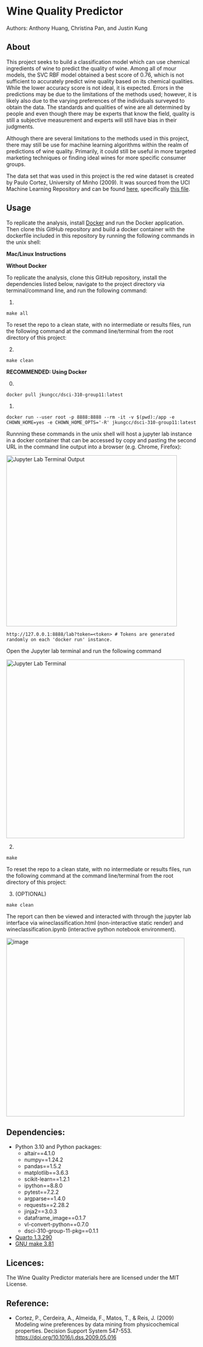 # Wine Quality Predictor

Authors: Anthony Huang, Christina Pan, and Justin Kung

## About
This project seeks to build a classification model which can use chemical ingredients of wine to predict the quality of wine.
Among all of mour models, the SVC RBF model obtained a best score of 0.76, which is not sufficient to accurately predict wine quality based on its chemical qualities. 
While the lower accuracy score is not ideal, it is expected. 
Errors in the predictions may be due to the limitations of the methods used; however, it is likely also due to the varying preferences of the individuals surveyed to obtain the data.
The standards and qualities of wine are all determined by people and even though there may be experts that know the field, quality is still a subjective measurement and experts will still have bias in their judgments.

Although there are several limitations to the methods used in this project, there may still be use for machine learning algorithms within the realm of predictions of wine quality. Primarily, it could still be useful in more targeted marketing techniques or finding ideal wines for more specific consumer groups.

The data set that was used in this project is the red wine dataset is created by Paulo Cortez, University of Minho (2009). 
It was sourced from the UCI Machine Learning Repository and can be found [here](https://archive.ics.uci.edu/ml/datasets/wine+quality), specifically [this file](https://archive.ics.uci.edu/ml/machine-learning-databases/wine-quality/winequality-red.csv). 


## Usage

To replicate the analysis, install
[Docker](https://www.docker.com/get-started) and run the Docker application. Then clone this GitHub
repository and build a docker container with the dockerfile included in this repository by running the following commands in the unix shell:

**Mac/Linux Instructions**

**Without Docker**

To replicate the analysis, clone this GitHub repository, install the dependencies listed below, navigate to the project directory via terminal/command line, and run the following command:

1.
```
make all
```
To reset the repo to a clean state, with no intermediate or results files, run the following command at the command line/terminal from the root directory of this project:

2.
```
make clean
```

**RECOMMENDED: Using Docker**

0.
```
docker pull jkungcc/dsci-310-group11:latest
```

1.
```
docker run --user root -p 8888:8888 --rm -it -v $(pwd):/app -e CHOWN_HOME=yes -e CHOWN_HOME_OPTS='-R' jkungcc/dsci-310-group11:latest
```

Runnning these commands in the unix shell will host a jupyter lab instance in a docker container that can be accessed by copy and pasting the second URL in the command line output into a browser (e.g. Chrome, Firefox):

<img width="450" alt="Jupyter Lab Terminal Output" src="https://user-images.githubusercontent.com/60054170/228313869-cb4c7996-5584-49f4-ba70-558440ce46b0.png">

```
http://127.0.0.1:8888/lab?token=<token> # Tokens are generated randomly on each 'docker run' instance.
```

Open the Jupyter lab terminal and run the following command

<img width="470" alt="Jupyter Lab Terminal" src="https://user-images.githubusercontent.com/60054170/228313005-f5e4a3bf-9574-4166-955b-a1be6c0fe5da.png">

2.
```
make
```

To reset the repo to a clean state, with no intermediate or results files, run the following command at the command line/terminal from the root directory of this project:

3. (OPTIONAL)
```
make clean
```

The report can then be viewed and interacted with through the jupyter lab interface via wineclassification.html (non-interactive static render) and wineclassification.ipynb (interactive python notebook environment).

<img width="470" alt="image" src="https://user-images.githubusercontent.com/60054170/228913372-f514f701-3912-4e10-a0c8-4a318785ddde.png">
    
## Dependencies:
* Python 3.10 and Python packages:
  - altair==4.1.0 
  - numpy==1.24.2 
  - pandas==1.5.2 
  - matplotlib==3.6.3 
  - scikit-learn==1.2.1 
  - ipython==8.8.0
  - pytest==7.2.2
  - argparse==1.4.0
  - requests==2.28.2
  - jinja2==3.0.3
  - dataframe_image==0.1.7
  - vl-convert-python==0.7.0
  - dsci-310-group-11-pkg==0.1.1
* [Quarto 1.3.290](https://quarto.org/docs/get-started/)
* [GNU make 3.81](https://gnu.mirror.constant.com/make/)


## Licences: 
The Wine Quality Predictor materials here are licensed under the MIT License.

## Reference:
* Cortez, P., Cerdeira, A., Almeida, F., Matos, T., & Reis, J. (2009) Modeling wine preferences by data mining from physicochemical properties. Decision Support System 547-553. https://doi.org/10.1016/j.dss.2009.05.016
